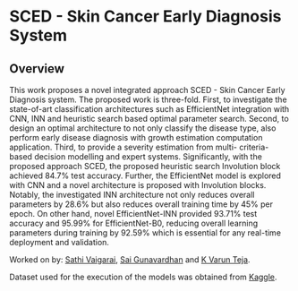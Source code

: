 # SCED - Skin Cancer Early Diagnosis System

## Overview

This work proposes a novel integrated approach SCED - Skin Cancer Early Diagnosis system. The proposed work is three-fold. First, to investigate the state-of-art classification architectures such as EfficientNet integration with CNN, INN and heuristic search based optimal parameter search. Second, to design an optimal architecture to not only classify the disease type, also perform early disease diagnosis with growth estimation computation application. Third, to provide a severity estimation from multi- criteria-based decision modelling and expert systems. Significantly, with the proposed approach SCED, the proposed heuristic search Involution block achieved 84.7% test accuracy. Further, the EfficientNet model is explored with CNN and a novel architecture is proposed with Involution blocks. Notably, the investigated INN architecture not only reduces overall parameters by 28.6% but also reduces overall training time by 45% per epoch. On other hand, novel EfficientNet-INN provided 93.71% test accuracy and 95.99% for EfficientNet-B0, reducing overall learning parameters during training by 92.59% which is essential for any real-time deployment and validation.

Worked on by: <a href="https://github.com/dawnorak">Sathi Vaigarai</a>, <a href="https://github.com/saigunavardhan">Sai Gunavardhan</a> and <a href="https://github.com/varunnaidu1802">K Varun Teja</a>.

Dataset used for the execution of the models was obtained from <a href="https://www.kaggle.com/datasets/fanconic/skin-cancer-malignant-vs-benign/">Kaggle</a>.
